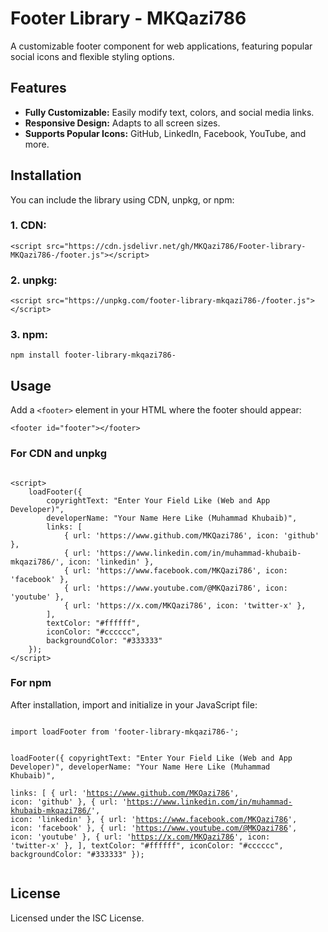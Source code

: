 <h1>Footer Library - MKQazi786</h1>
<p>A customizable footer component for web applications, featuring popular social icons and flexible styling options.</p>

<h2>Features</h2>
<ul>
    <li><b>Fully Customizable:</b> Easily modify text, colors, and social media links.</li>
    <li><b>Responsive Design:</b> Adapts to all screen sizes.</li>
    <li><b>Supports Popular Icons:</b> GitHub, LinkedIn, Facebook, YouTube, and more.</li>
</ul>

<h2>Installation</h2>
<p>You can include the library using CDN, unpkg, or npm:</p>

<h3>1. CDN:</h3>
<pre><code>&lt;script src="https://cdn.jsdelivr.net/gh/MKQazi786/Footer-library-MKQazi786-/footer.js"&gt;&lt;/script&gt;</code></pre>

<h3>2. unpkg:</h3>
<pre><code>&lt;script src="https://unpkg.com/footer-library-mkqazi786-/footer.js"&gt;&lt;/script&gt;</code></pre>

<h3>3. npm:</h3>
<pre><code>npm install footer-library-mkqazi786-</code></pre>

<h2>Usage</h2>
<p>Add a <code>&lt;footer&gt;</code> element in your HTML where the footer should appear:</p>
<pre><code>&lt;footer id="footer"&gt;&lt;/footer&gt;</code></pre>

<h3>For CDN and unpkg</h3>
<pre><code>
&lt;script&gt;
    loadFooter({
        copyrightText: "Enter Your Field Like (Web and App Developer)",
        developerName: "Your Name Here Like (Muhammad Khubaib)",  
        links: [
            { url: 'https://www.github.com/MKQazi786', icon: 'github' },
            { url: 'https://www.linkedin.com/in/muhammad-khubaib-mkqazi786/', icon: 'linkedin' },
            { url: 'https://www.facebook.com/MKQazi786', icon: 'facebook' },
            { url: 'https://www.youtube.com/@MKQazi786', icon: 'youtube' },
            { url: 'https://x.com/MKQazi786', icon: 'twitter-x' },
        ],
        textColor: "#ffffff",
        iconColor: "#cccccc",
        backgroundColor: "#333333"
    });
&lt;/script&gt;
</code></pre>

<h3>For npm</h3>
<p>After installation, import and initialize in your JavaScript file:</p>
<pre><code>
import loadFooter from 'footer-library-mkqazi786-';

loadFooter({
    copyrightText: "Enter Your Field Like (Web and App Developer)",
    developerName: "Your Name Here Like (Muhammad Khubaib)",  
    links: [
        { url: 'https://www.github.com/MKQazi786', icon: 'github' },
        { url: 'https://www.linkedin.com/in/muhammad-khubaib-mkqazi786/', icon: 'linkedin' },
        { url: 'https://www.facebook.com/MKQazi786', icon: 'facebook' },
        { url: 'https://www.youtube.com/@MKQazi786', icon: 'youtube' },
        { url: 'https://x.com/MKQazi786', icon: 'twitter-x' },
    ],
    textColor: "#ffffff",
    iconColor: "#cccccc",
    backgroundColor: "#333333"
});
</code></pre>

<h2>License</h2>
<p>Licensed under the ISC License.</p>
